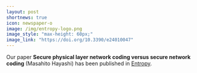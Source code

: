 ```yaml
---
layout: post
shortnews: true
icon: newspaper-o
image: /img/entropy-logo.png
image_style: "max-height: 60px;"
image_link: "https://doi.org/10.3390/e24010047"
---
```


Our paper **Secure physical layer network coding versus secure network coding** (Masahito Hayashi) has been published in [Entropy](https://doi.org/10.3390/e24010047).

